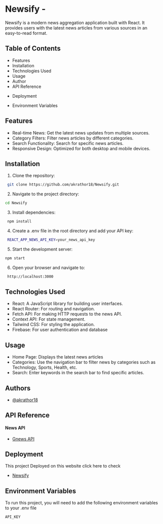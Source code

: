 
# Newsify -

Newsify is a modern news aggregation application built with React. It provides users with the latest news articles from various sources in an easy-to-read format.


## Table of Contents
- Features
- Installation
- Technologies Used
- Usage
- Author
- API Reference
* Deployment
- Environment Variables


## Features

-  Real-time News: Get the latest news updates from multiple sources.
- Category Filters: Filter news articles by different categories.
- Search Functionality: Search for specific news articles.
- Responsive Design: Optimized for both desktop and mobile devices.

## Installation

1. Clone the repository:

```bash
 git clone https://github.com/akrathor18/Newsify.git
```
2. Navigate to the project directory:

```bash
cd Newsify
````
3. Install dependencies:
```bash
 npm install
```
4. Create a .env file in the root directory and add your API key:

```bash
 REACT_APP_NEWS_API_KEY=your_news_api_key
```
5. Start the development server:
```bash
npm start
```
6. Open your browser and navigate to:
```bash
 http://localhost:3000
```
## Technologies Used

- React: A JavaScript library for building user interfaces.
- React Router: For routing and navigation.
- Fetch API: For making HTTP requests to the news API.
- Context API: For state management.
- Tailwind CSS: For styling the application.
- Firebase: For user authentication and database


## Usage

- Home Page: Displays the latest news articles
- Categories: Use the navigation bar to filter news by categories such as Technology, Sports, Health, etc.
- Search: Enter keywords in the search bar to find specific articles.

## Authors

- [@akrathor18](https://github.com/akrathor18)


## API Reference

#### News API

- [Gnews API](https://gnews.io/)


## Deployment
This project Deployed on this website click here to check
 -  [Newsify](https://newsify-dev.web.app/)
## Environment Variables

To run this project, you will need to add the following environment variables to your .env file

`API_KEY`


